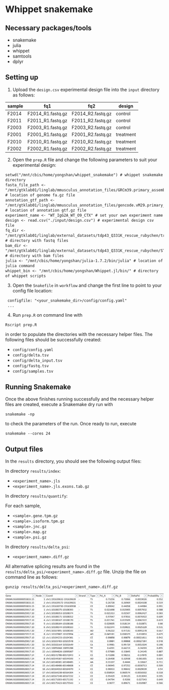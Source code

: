 # Whippet snakemake

## Necessary packages/tools
- snakemake
- julia
- whippet
- samtools
- dplyr

## Setting up
1. Upload the `design.csv` experimental design file into the `input` directory as follows:

| sample | fq1    | fq2 | design  |
| ------ | ------  | ------ | ------  |
| F2014	 | F2014_R1.fastq.gz	 | F2014_R2.fastq.gz	  | control |
| F2011	 | F2011_R1.fastq.gz	 | F2011_R2.fastq.gz	  | control |
| F2003	 | F2003_R1.fastq.gz	 | F2003_R2.fastq.gz	  | control |
| F2001	 | F2001_R1.fastq.gz | F2001_R2.fastq.gz	  | treatment |
| F2010	 | F2010_R1.fastq.gz | F2010_R2.fastq.gz	  | treatment |
| F2002	 | F2002_R1.fastq.gz | F2002_R2.fastq.gz	  | treatment |

2. Open the `prep.R` file and change the following parameters to suit your experimental design:
```
setwd("/mnt/cbis/home/yongshan/whippet_snakemake") # whippet snakemake directory
fasta_file_path <- "/mnt/gtklab01/linglab/mmusculus_annotation_files/GRCm39.primary_assembly.genome.fa.gz" # location of genome fa.gz file
annotation_gtf_path <- "/mnt/gtklab01/linglab/mmusculus_annotation_files/gencode.vM29.primary_assembly.annotation.gtf.gz" # location of annotation gtf.gz file
experiment_name <- "WT_IgG2A_WT_O9_CTX" # set your own experiment name
design <- read.csv("./input/design.csv") # experimental design csv file
fq_dir <- "/mnt/gtklab01/linglab/external_datasets/tdp43_Q331K_rescue_rubychen/trimmedFASTQ/" # directory with fastq files
bam_dir <- "/mnt/gtklab01/linglab/external_datasets/tdp43_Q331K_rescue_rubychen/STAR/" # directory with bam files
julia <- "/mnt/cbis/home/yongshan/julia-1.7.2/bin/julia" # location of julia command
whippet_bin <- "/mnt/cbis/home/yongshan/Whippet.jl/bin/" # directory of whippet scripts
```

3. Open the `Snakefile` in `workflow` and change the first line to point to your config file location:
```
 configfile: "<your_snakemake_dir>/config/config.yaml"
 ...
```

4. Run `prep.R` on command line with
```
Rscript prep.R
```
in order to populate the directories with the necessary helper files. The following files should be successfully created:
- `config/config.yaml`
- `config/delta.tsv`
- `config/delta_input.tsv`
- `config/fastq.tsv`
- `config/samples.tsv`

## Running Snakemake

Once the above finishes running successfully and the necessary helper files are created, execute a Snakemake dry run with
```
snakemake -np
```
to check the parameters of the run. Once ready to run, execute
```
snakemake --cores 24
```

## Output files

In the `results` directory, you should see the following output files:

In directory `results/index`:
- `<experiment_name>.jls`
- `<experiment_name>.jls.exons.tab.gz`

In directory `results/quantify`:

For each sample,
- `<sample>.gene.tpm.gz`
- `<sample>.isoform.tpm.gz`
- `<sample>.jnc.gz`
- `<sample>.map.gz`
- `<sample>.psi.gz`

In directory `results/delta_psi`:
- `<experiment_name>.diff.gz`

All alternative splicing results are found in the `results/delta_psi/<experiment_name>.diff.gz` file. Unzip the file on command line as follows:
```
gunzip results/delta_psi/<experiment_name>.diff.gz
```
<p align="left">
  <img src="../images/whippet_results.PNG">
</p>
